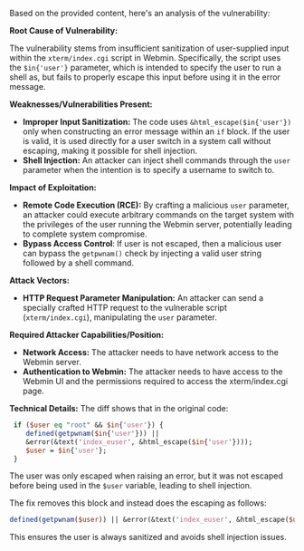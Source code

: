 Based on the provided content, here's an analysis of the vulnerability:

**Root Cause of Vulnerability:**

The vulnerability stems from insufficient sanitization of user-supplied input within the `xterm/index.cgi` script in Webmin. Specifically, the script uses the `$in{'user'}` parameter, which is intended to specify the user to run a shell as, but fails to properly escape this input before using it in the error message.

**Weaknesses/Vulnerabilities Present:**

*   **Improper Input Sanitization:** The code uses `&html_escape($in{'user'})` only when constructing an error message within an `if` block.  If the user is valid, it is used directly for a user switch in a system call without escaping, making it possible for shell injection.
*   **Shell Injection:** An attacker can inject shell commands through the `user` parameter when the intention is to specify a username to switch to.

**Impact of Exploitation:**

*   **Remote Code Execution (RCE):** By crafting a malicious `user` parameter, an attacker could execute arbitrary commands on the target system with the privileges of the user running the Webmin server, potentially leading to complete system compromise.
*  **Bypass Access Control**: If user is not escaped, then a malicious user can bypass the `getpwnam()` check by injecting a valid user string followed by a shell command.

**Attack Vectors:**

*   **HTTP Request Parameter Manipulation:** An attacker can send a specially crafted HTTP request to the vulnerable script (`xterm/index.cgi`), manipulating the `user` parameter.

**Required Attacker Capabilities/Position:**

*   **Network Access:** The attacker needs to have network access to the Webmin server.
*   **Authentication to Webmin:** The attacker needs to have access to the Webmin UI and the permissions required to access the xterm/index.cgi page.

**Technical Details:**
The diff shows that in the original code:

```perl
 if ($user eq "root" && $in{'user'}) {
    defined(getpwnam($in{'user'})) ||
    &error(&text('index_euser', &html_escape($in{'user'})));
    $user = $in{'user'};
 }
```
The user was only escaped when raising an error, but it was not escaped before being used in the `$user` variable, leading to shell injection.

The fix removes this block and instead does the escaping as follows:
```perl
defined(getpwnam($user)) || &error(&text('index_euser', &html_escape($user)));
```

This ensures the user is always sanitized and avoids shell injection issues.